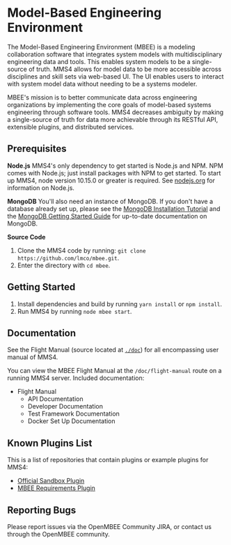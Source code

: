 # Model-Based Engineering Environment
 
The Model-Based Engineering Environment (MBEE) is a modeling collaboration software
that integrates system models with multidisciplinary engineering data and tools.
This enables system models to be a single-source of truth. MMS4 allows for model
data to be more accessible across disciplines and skill sets via web-based UI.
The UI enables users to interact with system model data without needing to be a
systems modeler.

MBEE's mission is to better communicate data across engineering organizations
by implementing the core goals of model-based systems engineering through
software tools. MMS4 decreases ambiguity by making a single-source of truth for
data more achievable through its RESTful API, extensible plugins, and
distributed services.

## Prerequisites

**Node.js**
MMS4's only dependency to get started is Node.js and NPM. NPM comes with
Node.js; just install packages with NPM to get started. To start up MMS4,
node version 10.15.0 or greater is required.
See [nodejs.org](https://nodejs.org/en/) for information on Node.js.

**MongoDB**
You'll also need an instance of MongoDB. If you don't have a database already
set up, please see the [MongoDB Installation Tutorial](https://docs.mongodb.com/manual/installation/#tutorial-installation)
and the [MongoDB Getting Started Guide](https://docs.mongodb.com/manual/tutorial/getting-started/)
for up-to-date documentation on MongoDB.

**Source Code**
1. Clone the MMS4 code by running: `git clone https://github.com/lmco/mbee.git`. 
2. Enter the directory with `cd mbee`.

## Getting Started

1. Install dependencies and build by running `yarn install` or `npm install`.
2. Run MMS4 by running `node mbee start`. 

## Documentation
See the Flight Manual (source located at [`./doc`](./doc))
for all encompassing user manual of MMS4.

You can view the MBEE Flight Manual at the `/doc/flight-manual` route on a
running MMS4 server.
Included documentation:
- Flight Manual
  - API Documentation
  - Developer Documentation
  - Test Framework Documentation
  - Docker Set Up Documentation

## Known Plugins List
This is a list of repositories that contain plugins or example plugins for MMS4:

- [Official Sandbox Plugin](https://github.com/lmco/mbee-plugin-sandbox)
- [MBEE Requirements Plugin](https://github.com/josh-kaplan/mbee-requirements-plugin)

## Reporting Bugs

Please report issues via the OpenMBEE Community JIRA, or contact us through the OpenMBEE
community.
